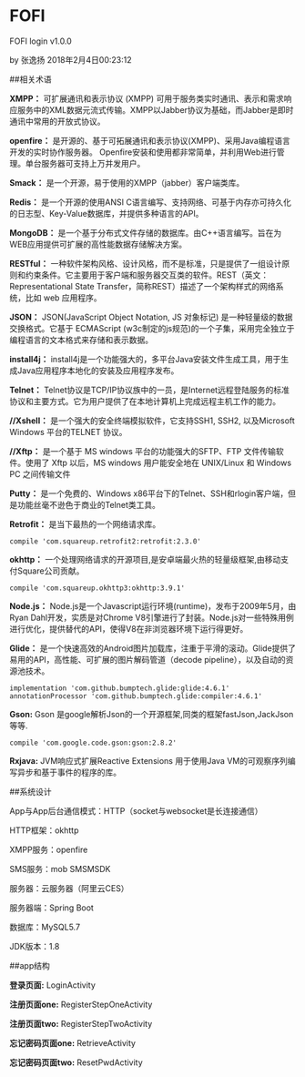 # FOFI
FOFI login v1.0.0

by 张逸扬 2018年2月4日00:23:12

##相关术语

**XMPP：** 可扩展通讯和表示协议 (XMPP) 可用于服务类实时通讯、表示和需求响应服务中的XML数据元流式传输。XMPP以Jabber协议为基础，而Jabber是即时通讯中常用的开放式协议。

**openfire：** 是开源的、基于可拓展通讯和表示协议(XMPP)、采用Java编程语言开发的实时协作服务器。 Openfire安装和使用都非常简单，并利用Web进行管理。单台服务器可支持上万并发用户。

**Smack：** 是一个开源，易于使用的XMPP（jabber）客户端类库。

**Redis：** 是一个开源的使用ANSI C语言编写、支持网络、可基于内存亦可持久化的日志型、Key-Value数据库，并提供多种语言的API。

**MongoDB：** 是一个基于分布式文件存储的数据库。由C++语言编写。旨在为WEB应用提供可扩展的高性能数据存储解决方案。

**RESTful：** 一种软件架构风格、设计风格，而不是标准，只是提供了一组设计原则和约束条件。它主要用于客户端和服务器交互类的软件。REST（英文：Representational State Transfer，简称REST）描述了一个架构样式的网络系统，比如 web 应用程序。

**JSON：** JSON(JavaScript Object Notation, JS 对象标记) 是一种轻量级的数据交换格式。它基于 ECMAScript (w3c制定的js规范)的一个子集，采用完全独立于编程语言的文本格式来存储和表示数据。

**install4j：** install4j是一个功能强大的，多平台Java安装文件生成工具，用于生成Java应用程序本地化的安装及应用程序发布。

**Telnet：** Telnet协议是TCP/IP协议族中的一员，是Internet远程登陆服务的标准协议和主要方式。它为用户提供了在本地计算机上完成远程主机工作的能力。

**//Xshell：** 是一个强大的安全终端模拟软件，它支持SSH1, SSH2, 以及Microsoft Windows 平台的TELNET 协议。

**//Xftp：** 是一个基于 MS windows 平台的功能强大的SFTP、FTP 文件传输软件。使用了 Xftp 以后，MS windows 用户能安全地在 UNIX/Linux 和 Windows PC 之间传输文件

**Putty：** 是一个免费的、Windows x86平台下的Telnet、SSH和rlogin客户端，但是功能丝毫不逊色于商业的Telnet类工具。

**Retrofit：** 是当下最热的一个网络请求库。

	compile 'com.squareup.retrofit2:retrofit:2.3.0'

**okhttp：** 一个处理网络请求的开源项目,是安卓端最火热的轻量级框架,由移动支付Square公司贡献。

	compile 'com.squareup.okhttp3:okhttp:3.9.1'

**Node.js：** Node.js是一个Javascript运行环境(runtime)，发布于2009年5月，由Ryan Dahl开发，实质是对Chrome V8引擎进行了封装。Node.js对一些特殊用例进行优化，提供替代的API，使得V8在非浏览器环境下运行得更好。

**Glide：** 是一个快速高效的Android图片加载库，注重于平滑的滚动。Glide提供了易用的API，高性能、可扩展的图片解码管道（decode pipeline），以及自动的资源池技术。

	implementation 'com.github.bumptech.glide:glide:4.6.1'
    annotationProcessor 'com.github.bumptech.glide:compiler:4.6.1'

**Gson:** Gson 是google解析Json的一个开源框架,同类的框架fastJson,JackJson等等.

	compile 'com.google.code.gson:gson:2.8.2'

**Rxjava:** JVM响应式扩展Reactive Extensions 用于使用Java VM的可观察序列编写异步和基于事件的程序的库。

##系统设计

App与App后台通信模式：HTTP（socket与websocket是长连接通信）

HTTP框架：okhttp

XMPP服务：openfire

SMS服务：mob SMSMSDK

服务器：云服务器（阿里云CES） 

服务器端：Spring Boot

数据库：MySQL5.7

JDK版本：1.8

##app结构

**登录页面:** LoginActivity

**注册页面one:** RegisterStepOneActivity

**注册页面two:** RegisterStepTwoActivity

**忘记密码页面one:** RetrieveActivity

**忘记密码页面two:** ResetPwdActivity
